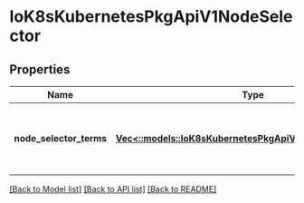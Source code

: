 # IoK8sKubernetesPkgApiV1NodeSelector

## Properties
Name | Type | Description | Notes
------------ | ------------- | ------------- | -------------
**node_selector_terms** | [**Vec<::models::IoK8sKubernetesPkgApiV1NodeSelectorTerm>**](io.k8s.kubernetes.pkg.api.v1.NodeSelectorTerm.md) | Required. A list of node selector terms. The terms are ORed. | [default to null]

[[Back to Model list]](../README.md#documentation-for-models) [[Back to API list]](../README.md#documentation-for-api-endpoints) [[Back to README]](../README.md)


